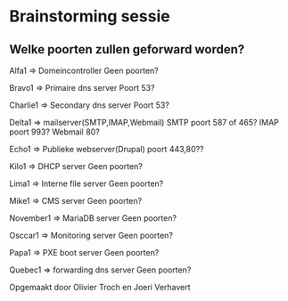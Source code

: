 # Brainstorming sessie

## Welke poorten zullen geforward worden? 
Alfa1 => Domeincontroller
Geen poorten? 

Bravo1 => Primaire dns server 
Poort 53?

Charlie1 => Secondary dns server
Poort 53?

Delta1 => mailserver(SMTP,IMAP,Webmail)
SMTP poort 587 of 465?
IMAP poort 993?
Webmail 80?

Echo1 => Publieke webserver(Drupal)
poort 443,80??

Kilo1 => DHCP server
Geen poorten?

Lima1 => Interne file server
Geen poorten?

Mike1 => CMS server
Geen poorten?

November1 => MariaDB server
Geen poorten?

Osccar1 => Monitoring server
Geen poorten?

Papa1 => PXE boot server
Geen poorten?

Quebec1 => forwarding dns server
Geen poorten?


Opgemaakt door Olivier Troch en Joeri Verhavert